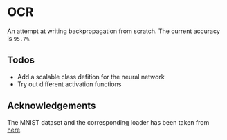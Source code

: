 # OCR

An attempt at writing backpropagation from scratch. The current accuracy is
`95.7%`.

## Todos
* Add a scalable class defition for the neural network
* Try out different activation functions

## Acknowledgements
The MNIST dataset and the corresponding loader has been taken from
[here](https://github.com/mnielsen/neural-networks-and-deep-learning).
